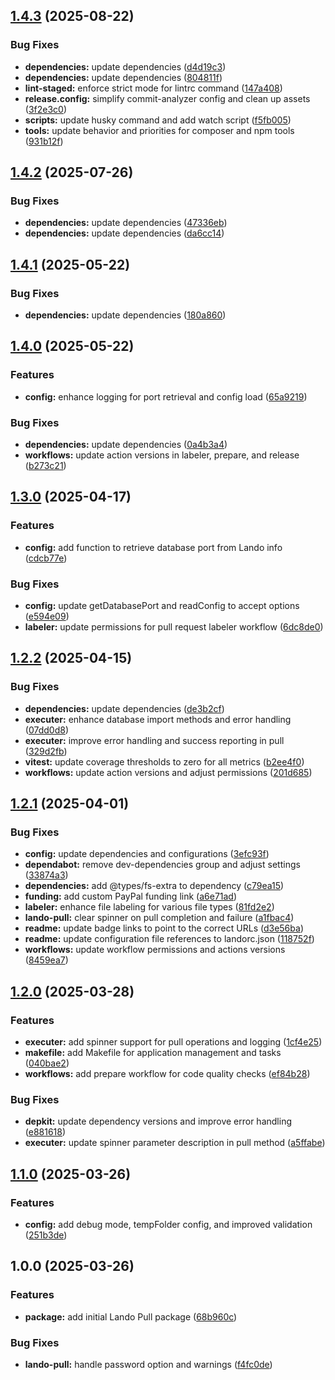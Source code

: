 ## [1.4.3](https://github.com/SP-Packages/lando-pull/compare/v1.4.2...v1.4.3) (2025-08-22)

### Bug Fixes

* **dependencies:** update dependencies ([d4d19c3](https://github.com/SP-Packages/lando-pull/commit/d4d19c31b129f95a5388dd05f36ea483399e6c90))
* **dependencies:** update dependencies ([804811f](https://github.com/SP-Packages/lando-pull/commit/804811fa4ace8f2c624aeefc76e12a4389e569f4))
* **lint-staged:** enforce strict mode for lintrc command ([147a408](https://github.com/SP-Packages/lando-pull/commit/147a408acfacf334fb3cf868d81ee3788d325eba))
* **release.config:** simplify commit-analyzer config and clean up assets ([3f2e3c0](https://github.com/SP-Packages/lando-pull/commit/3f2e3c09fe80ac5d8ca85369240eb60580a81739))
* **scripts:** update husky command and add watch script ([f5fb005](https://github.com/SP-Packages/lando-pull/commit/f5fb0056cfa8b457cb56e7893094a62f63656dd1))
* **tools:** update behavior and priorities for composer and npm tools ([931b12f](https://github.com/SP-Packages/lando-pull/commit/931b12ff81e9938f5b776b474b8c7ed28025eebb))

## [1.4.2](https://github.com/SP-Packages/lando-pull/compare/v1.4.1...v1.4.2) (2025-07-26)

### Bug Fixes

* **dependencies:** update dependencies ([47336eb](https://github.com/SP-Packages/lando-pull/commit/47336ebc252831c31723682cca56946fd594e9bf))
* **dependencies:** update dependencies ([da6cc14](https://github.com/SP-Packages/lando-pull/commit/da6cc14fc0e57a5d05a26db72b46f8bf90f11831))

## [1.4.1](https://github.com/SP-Packages/lando-pull/compare/v1.4.0...v1.4.1) (2025-05-22)

### Bug Fixes

* **dependencies:** update dependencies ([180a860](https://github.com/SP-Packages/lando-pull/commit/180a86081f743a3706af66da5d397ef225143fa6))

## [1.4.0](https://github.com/SP-Packages/lando-pull/compare/v1.3.0...v1.4.0) (2025-05-22)

### Features

* **config:** enhance logging for  port retrieval and config load ([65a9219](https://github.com/SP-Packages/lando-pull/commit/65a92197f748bf252510840a77b1d1dbcdcad657))

### Bug Fixes

* **dependencies:** update dependencies ([0a4b3a4](https://github.com/SP-Packages/lando-pull/commit/0a4b3a41d78de442354ed8b82423666df110cf22))
* **workflows:** update action versions in labeler, prepare, and release ([b273c21](https://github.com/SP-Packages/lando-pull/commit/b273c21a90a626cffb741b381fc8e73301ce33aa))

## [1.3.0](https://github.com/SP-Packages/lando-pull/compare/v1.2.2...v1.3.0) (2025-04-17)

### Features

* **config:** add function to retrieve database port from Lando info ([cdcb77e](https://github.com/SP-Packages/lando-pull/commit/cdcb77e1eaa13e0e1e8ecbf6c79c3dbf744ad0f0))

### Bug Fixes

* **config:** update getDatabasePort and readConfig to accept options ([e594e09](https://github.com/SP-Packages/lando-pull/commit/e594e09ec2065302071ead9786d55061c81bfd0d))
* **labeler:** update permissions for pull request labeler workflow ([6dc8de0](https://github.com/SP-Packages/lando-pull/commit/6dc8de0bf8a6b2f673f46e3cd70edaba5c9e523b))

## [1.2.2](https://github.com/SP-Packages/lando-pull/compare/v1.2.1...v1.2.2) (2025-04-15)

### Bug Fixes

* **dependencies:** update dependencies ([de3b2cf](https://github.com/SP-Packages/lando-pull/commit/de3b2cfb9415bd915ee0d57e9fffd55f79c65d95))
* **executer:** enhance database import methods and error handling ([07dd0d8](https://github.com/SP-Packages/lando-pull/commit/07dd0d8d6943f98e4e92dda9a20eccd76dea23bd))
* **executer:** improve error handling and success reporting in pull ([329d2fb](https://github.com/SP-Packages/lando-pull/commit/329d2fb8ecd98e4e57ff063b29d1ff9ca761b9b2))
* **vitest:** update coverage thresholds to zero for all metrics ([b2ee4f0](https://github.com/SP-Packages/lando-pull/commit/b2ee4f02d20ce953470c4f3355eb7a04fd5cd524))
* **workflows:** update action versions and adjust permissions ([201d685](https://github.com/SP-Packages/lando-pull/commit/201d685dd30547cff4ce3febd75b70489267bcef))

## [1.2.1](https://github.com/SP-Packages/lando-pull/compare/v1.2.0...v1.2.1) (2025-04-01)

### Bug Fixes

* **config:** update dependencies and configurations ([3efc93f](https://github.com/SP-Packages/lando-pull/commit/3efc93f16e82a0cc2af0820e2d727302ff613404))
* **dependabot:** remove dev-dependencies group and adjust settings ([33874a3](https://github.com/SP-Packages/lando-pull/commit/33874a31d8ef764d43256e692de535b716622f12))
* **dependencies:** add @types/fs-extra to dependency ([c79ea15](https://github.com/SP-Packages/lando-pull/commit/c79ea15a2bb78f8c7346e5da6dfd5f12b50ed00c))
* **funding:** add custom PayPal funding link ([a6e71ad](https://github.com/SP-Packages/lando-pull/commit/a6e71ad96cbf140bb1796a0312261aa2f8fd8a3a))
* **labeler:** enhance file labeling for various file types ([81fd2e2](https://github.com/SP-Packages/lando-pull/commit/81fd2e2ba0cfc65fefe12162c19284a13e49922c))
* **lando-pull:** clear spinner on pull completion and failure ([a1fbac4](https://github.com/SP-Packages/lando-pull/commit/a1fbac477ad55f512bae5cba29df44fcd7a24432))
* **readme:** update badge links to point to the correct URLs ([d3e56ba](https://github.com/SP-Packages/lando-pull/commit/d3e56ba6b1434af33bb41a1821552f85a54de626))
* **readme:** update configuration file references to landorc.json ([118752f](https://github.com/SP-Packages/lando-pull/commit/118752f75e350b53fd78cce5cd3f2148e6dc3229))
* **workflows:** update workflow permissions and actions versions ([8459ea7](https://github.com/SP-Packages/lando-pull/commit/8459ea766e6764be7c899c20d1799142e4ef3bb2))

## [1.2.0](https://github.com/SP-Packages/lando-pull/compare/v1.1.0...v1.2.0) (2025-03-28)

### Features

* **executer:** add spinner support for pull operations and logging ([1cf4e25](https://github.com/SP-Packages/lando-pull/commit/1cf4e25370e3e2cd67c320be0ea9199cf3ab6f55))
* **makefile:** add Makefile for application management and tasks ([040bae2](https://github.com/SP-Packages/lando-pull/commit/040bae2b1cd0bb683db38d604775631244196571))
* **workflows:** add prepare workflow for code quality checks ([ef84b28](https://github.com/SP-Packages/lando-pull/commit/ef84b28ec895cf6ced0765d9b7215bd7b613b62e))

### Bug Fixes

* **depkit:** update dependency versions and improve error handling ([e881618](https://github.com/SP-Packages/lando-pull/commit/e8816180ba8e7e016f33635eb74643d357c2ee71))
* **executer:** update spinner parameter description in pull method ([a5ffabe](https://github.com/SP-Packages/lando-pull/commit/a5ffabec9670bdb5fe71338f0261c11d203ab849))

## [1.1.0](https://github.com/SP-Packages/lando-pull/compare/v1.0.0...v1.1.0) (2025-03-26)

### Features

* **config:** add debug mode, tempFolder config, and improved validation ([251b3de](https://github.com/SP-Packages/lando-pull/commit/251b3de61b31fd5a82db81eb7eb90cb89ca6cd34))

## 1.0.0 (2025-03-26)

### Features

* **package:** add initial Lando Pull package ([68b960c](https://github.com/SP-Packages/lando-pull/commit/68b960cb049f4f9932dac7541c8fd953d63de896))

### Bug Fixes

* **lando-pull:** handle password option and warnings ([f4fc0de](https://github.com/SP-Packages/lando-pull/commit/f4fc0de65ee2fe3cc3b95844641127c2aaeaa7bd))
